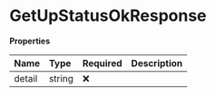 # GetUpStatusOkResponse

**Properties**

| Name   | Type   | Required | Description |
| :----- | :----- | :------- | :---------- |
| detail | string | ❌       |             |
